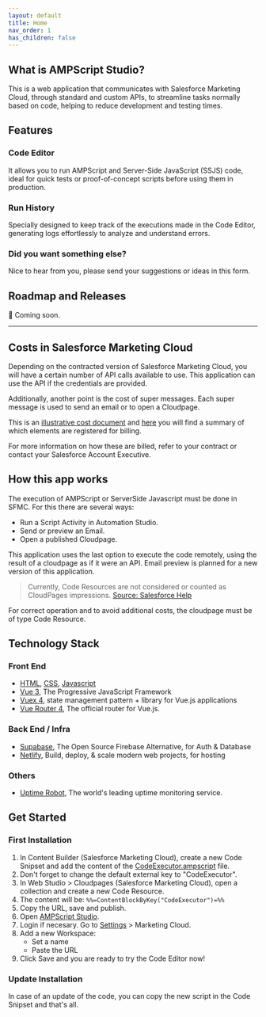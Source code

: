 ```yaml
---
layout: default
title: Home
nav_order: 1
has_children: false
---
```


## What is AMPScript Studio?
This is a web application that communicates with Salesforce Marketing Cloud, through standard and custom APIs, to streamline tasks normally based on code, helping to reduce development and testing times.

## Features

### Code Editor

It allows you to run AMPScript and Server-Side JavaScript (SSJS) code, ideal for quick tests or proof-of-concept scripts before using them in production.

### Run History

Specially designed to keep track of the executions made in the Code Editor, generating logs effortlessly to analyze and understand errors.

### Did you want something else?

Nice to hear from you, please send your suggestions or ideas in this form.

## Roadmap and Releases

💙 Coming soon.


___________________________________________

## Costs in Salesforce Marketing Cloud
Depending on the contracted version of Salesforce Marketing Cloud, you will have a certain number of API calls available to use. This application can use the API if the credentials are provided.

Additionally, another point is the cost of super messages. Each super message is used to send an email or to open a Cloudpage.

This is an [illustrative cost document](https://www.salesforce.com/content/dam/web/en_us/www/assets/pdf/misc/super-messages-excluding-sms-mms-august172021.pdf) and [here](https://help.salesforce.com/s/articleView?id=sf.mc_overview_data_usage.htm&type=5) you will find a summary of which elements are registered for billing. 

For more information on how these are billed, refer to your contract or contact your Salesforce Account Executive.

## How this app works

The execution of AMPScript or ServerSide Javascript must be done in SFMC. For this there are several ways:

- Run a Script Activity in Automation Studio.
- Send or preview an Email.
- Open a published Cloudpage.

This application uses the last option to execute the code remotely, using the result of a cloudpage as if it were an API. Email preview is planned for a new version of this application.

> Currently, Code Resources are not considered or counted as CloudPages impressions.
[Source: Salesforce Help](https://help.salesforce.com/s/articleView?id=sf.mc_overview_data_usage.htm&type=5#:~:text=Currently%2C%20Code%20Resources%20are%20not%20considered%20or%20counted%20as%20CloudPages%20impressions.)

For correct operation and to avoid additional costs, the cloudpage must be of type Code Resource.

## Technology Stack

### Front End
- [HTML](https://developer.mozilla.org/es/docs/Web/HTML), [CSS](https://developer.mozilla.org/es/docs/Web/CSS), [Javascript](https://developer.mozilla.org/es/docs/Web/JavaScript)
- [Vue 3](https://v3.vuejs.org/), The Progressive
JavaScript Framework
- [Vuex 4](https://next.vuex.vuejs.org/), state management pattern + library for Vue.js applications
- [Vue Router 4](https://next.router.vuejs.org/), The official router for Vue.js.

### Back End / Infra
- [Supabase](https://supabase.io/), The Open Source
Firebase Alternative, for Auth & Database
- [Netlify](https://www.netlify.com/), Build, deploy,
& scale modern web projects, for hosting

### Others
- [Uptime Robot](https://stats.uptimerobot.com/Dx2vYioj0D), The world's leading uptime monitoring service.

## Get Started

### First Installation

1. In Content Builder (Salesforce Marketing Cloud), create a new Code Snipset and add the content of the [CodeExecutor.ampscript](https://github.com/PabloFacciano/ampscript-studio-public/blob/main/core/CodeExecutor.ampscript) file.
2. Don't forget to change the default external key to "CodeExecutor".
3. In Web Studio > Cloudpages (Salesforce Marketing Cloud), open a collection and create a new Code Resource.
4. The content will be: `%%=ContentBlockByKey("CodeExecutor")=%%`
5. Copy the URL, save and publish.
6. Open [AMPScript Studio](https://ampscript.netlify.app/).
7. Login if necesary. Go to [Settings](https://ampscript.netlify.app/#settings) > Marketing Cloud.
8. Add a new Workspace:
    - Set a name
    - Paste the URL
9. Click Save and you are ready to try the Code Editor now!

### Update Installation

In case of an update of the code, you can copy the new script in the Code Snipset and that's all.

